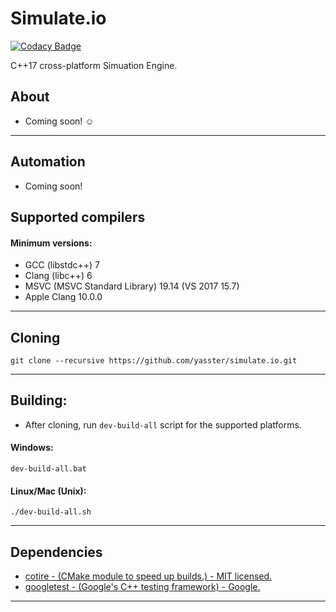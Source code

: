 # Simulate.io

[![Codacy Badge](https://api.codacy.com/project/badge/Grade/8dc3e90b5c73418fb72f11bcf41365d9)](https://app.codacy.com/gh/simulate-io/simulation.io?utm_source=github.com&utm_medium=referral&utm_content=simulate-io/simulation.io&utm_campaign=Badge_Grade_Settings)

C++17 cross-platform Simuation Engine.


## About
- Coming soon! :relaxed:
---

## Automation
- Coming soon!

## Supported compilers
#### Minimum versions:
- GCC (libstdc++) 7
- Clang (libc++) 6
- MSVC (MSVC Standard Library) 19.14 (VS 2017 15.7)
- Apple Clang 10.0.0
---

## Cloning

```
git clone --recursive https://github.com/yasster/simulate.io.git
```

---

## Building:
- After cloning, run ```dev-build-all``` script for the supported platforms.
#### Windows:
```
dev-build-all.bat
```
#### Linux/Mac (Unix): 

```
./dev-build-all.sh
```
---

## Dependencies
- <a href="https://github.com/sakra/cotire" target="_blank"> cotire - (CMake module to speed up builds.) - MIT licensed.</a>
- <a href="https://github.com/google/googletest" target="_blank">googletest - (Google's C++ testing framework) - Google.</a>

---
